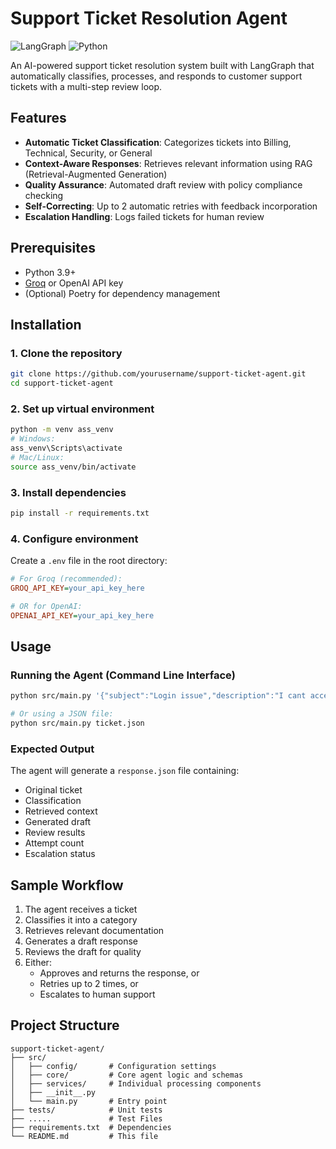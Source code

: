 # Support Ticket Resolution Agent

![LangGraph](https://img.shields.io/badge/Built%20with-LangGraph-blue)
![Python](https://img.shields.io/badge/Python-3.9+-green)

An AI-powered support ticket resolution system built with LangGraph that automatically classifies, processes, and responds to customer support tickets with a multi-step review loop.

## Features

- **Automatic Ticket Classification**: Categorizes tickets into Billing, Technical, Security, or General
- **Context-Aware Responses**: Retrieves relevant information using RAG (Retrieval-Augmented Generation)
- **Quality Assurance**: Automated draft review with policy compliance checking
- **Self-Correcting**: Up to 2 automatic retries with feedback incorporation
- **Escalation Handling**: Logs failed tickets for human review

## Prerequisites

- Python 3.9+
- [Groq](https://console.groq.com/) or OpenAI API key
- (Optional) Poetry for dependency management

## Installation

### 1. Clone the repository
```bash
git clone https://github.com/yourusername/support-ticket-agent.git
cd support-ticket-agent
```

### 2. Set up virtual environment
```bash
python -m venv ass_venv
# Windows:
ass_venv\Scripts\activate
# Mac/Linux:
source ass_venv/bin/activate
```

### 3. Install dependencies
```bash
pip install -r requirements.txt
```

### 4. Configure environment
Create a `.env` file in the root directory:

```ini
# For Groq (recommended):
GROQ_API_KEY=your_api_key_here

# OR for OpenAI:
OPENAI_API_KEY=your_api_key_here
```

## Usage

### Running the Agent (Command Line Interface)
```bash
python src/main.py '{"subject":"Login issue","description":"I cant access my account"}'

# Or using a JSON file:
python src/main.py ticket.json
```

### Expected Output
The agent will generate a `response.json` file containing:

- Original ticket
- Classification
- Retrieved context
- Generated draft
- Review results
- Attempt count
- Escalation status


## Sample Workflow

1. The agent receives a ticket
2. Classifies it into a category
3. Retrieves relevant documentation
4. Generates a draft response
5. Reviews the draft for quality
6. Either:
   - Approves and returns the response, or
   - Retries up to 2 times, or
   - Escalates to human support

## Project Structure

```
support-ticket-agent/
├── src/
│   ├── config/       # Configuration settings
│   ├── core/         # Core agent logic and schemas
│   ├── services/     # Individual processing components
│   ├── __init__.py
│   └── main.py       # Entry point
├── tests/            # Unit tests
├── .....             # Test Files
├── requirements.txt  # Dependencies
└── README.md         # This file
```